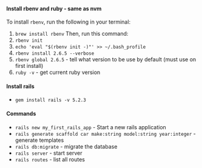 #### Install rbenv and ruby - same as nvm
To install `rbenv`, run the following in your terminal:
1. `brew install rbenv`
Then, run this command:
2. `rbenv init`
3. `echo 'eval "$(rbenv init -)"' >> ~/.bash_profile`
4. `rbenv install 2.6.5 --verbose`
5. `rbenv global 2.6.5` - tell what version to be use by default (must use on first install)
6. `ruby -v` - get current ruby version

#### Install rails
- `gem install rails -v 5.2.3`

#### Commands
- `rails new my_first_rails_app` - Start a new rails application
- `rails generate scaffold car make:string model:string year:integer` - generate templates
- `rails db:migrate` - migrate the database
- `rails server` - start server
- `rails routes` - list all routes